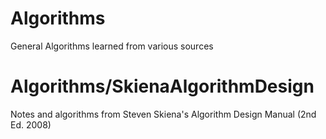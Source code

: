 # Algorithms
General Algorithms learned from various sources

# Algorithms/SkienaAlgorithmDesign
Notes and algorithms from Steven Skiena's Algorithm Design Manual (2nd Ed. 2008) 
